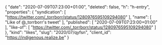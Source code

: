 {
  "date": "2020-07-09T07:23:00+01:00",
  "deleted": false,
  "h": "h-entry",
  "properties": {
    "syndication": [
      "https://twitter.com/_torrborr/status/1280976595109294080"
    ],
    "name": [
      "Like of @_torrborr's tweet"
    ],
    "published": [
      "2020-07-09T07:23:00+01:00"
    ],
    "like-of": [
      "https://twitter.com/_torrborr/status/1280976595109294080"
    ]
  },
  "kind": "likes",
  "slug": "2020/07/qyfsn",
  "client_id": "https://indigenous.realize.be"
}
